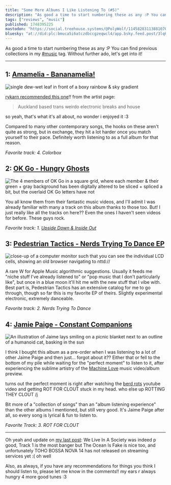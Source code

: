 ```yaml
---
title: "Some More Albums I Like Listening To (#5)"
description: "As good a time to start numbering these as any :P You can find previous collections in my [#music](https://wolfgirl.dev/tags/music/) tag...."
tags: ["reviews", "music"]
published: 1748395225
mastodon: "https://social.treehouse.systems/@PolyWolf/114582831138810706"
bluesky: "at://did:plc:bmuca5i6atczdbccgzeqwcl4/app.bsky.feed.post/3lq6zyxmmb22p"
---
```


As good a time to start numbering these as any :P You can find previous collections in my [#music](https://wolfgirl.dev/tags/music/) tag. Without further ado, let's get into it!

---

## 1: [Amamelia - Bananamelia!](https://amamelia.bandcamp.com/album/bananamelia)

![single dew-wet leaf in front of a boxy rainbow & sky gradient](<https://static.wolfgirl.dev/polywolf/blog/019713f0-c9b3-7775-83a5-4752d66f6b08/IMG_9647.jpeg>)

[rykarn recommended this one](https://social.treehouse.systems/@rykarn/114431434221521450)!! from the artist page:

> Auckland based trans weirdo electronic breaks and house

so yeah, that's what it's all about, no wonder i enjoyed it :3

Compared to many other contemporary songs, the hooks on these aren't quite as strong, but in exchange, they hit a lot harder once you match yourself to their pace. Definitely worth listening to as a full album for that reason.

*Favorite track: 4. Colorbox*

## 2: [OK Go - Hungry Ghosts](https://paracadute.bandcamp.com/album/hungry-ghosts)

![The 4 members of OK Go in a square grid, where each member & their green + gray background has been digitally altered to be sliced + spliced a bit, but the overlaid OK Go letters have not](<https://static.wolfgirl.dev/polywolf/blog/019713f0-c9b3-7775-83a5-4752d66f6b08/IMG_9648.jpeg>)

You all know them from their fantastic music videos, and I'll admit I was already familiar with many a track on this album thanks to those too. But! I just really like all the tracks on here?? Even the ones I haven't seen videos for before. These guys rock.

*Favorite track: 1. [Upside Down & Inside Out](https://youtu.be/LWGJA9i18Co)*

## 3: [Pedestrian Tactics - Nerds Trying To Dance EP](https://madzoo.bandcamp.com/album/nerds-trying-to-dance-ep)

![close-up of a computer monitor such that you can see the individual LCD cells, showing an old browser navigating to nttd://](<https://static.wolfgirl.dev/polywolf/blog/019713f0-c9b3-7775-83a5-4752d66f6b08/IMG_9649.jpeg>)

A rare W for Apple Music algorithmic suggestions. Usually it feeds me "niche stuff I've already listened to" or "pop music that I don't particularly like", but once in a blue moon it'll hit me with the new stuff that I vibe with. Best part is, Pedestrian Tactics has an extensive catalog for me to go through, though so far this is my favorite EP of theirs. Slightly experimental electronic, extremely danceable.

*Favorite track: 2. Nerds Trying To Dance*

## 4: [Jamie Paige - Constant Companions](https://jamiepaige.bandcamp.com/album/constant-companions)

![An illustration of Jaime lays smiling on a picnic blanket next to an outline of a humanoid cat, basking in the sun](<https://static.wolfgirl.dev/polywolf/blog/019713f0-c9b3-7775-83a5-4752d66f6b08/IMG_9650.jpeg>)

I think I bought this album as a pre-order when I was listening to a lot of other Jaime Paige and then just... forgot about it?? Either that or fell to the bottom of my pile while waiting for the "perfect moment" to listen to it, after experiencing the sublime artistry of the [Machine Love](https://youtu.be/sqK-jh4TDXo) music video/album preview.

turns out the perfect moment is right after watching the [berd rots](https://youtu.be/h7an0I2yArw) youtube video and getting ROT FOR CLOUT stuck in my head. who else up ROTTING THEY CLOUT /j

Bit more of a "collection of songs" than an "album listening experience" than the other albums I mentioned, but still very good. It's Jaime Paige after all, so every song is lyrical & fun to listen to.

*Favorite Track: 3. ROT FOR CLOUT*

---

Oh yeah and update on [my last post](https://wolfgirl.dev/blog/2025-04-30-some-albums-i-am-looking-forward-to/): We Live In A Society was indeed p good, Track 1 is the most banger but The Ocean Is Fake is nice too, and unfortunately TOHO BOSSA NOVA 14 has not released on streaming services yet :( oh well

Also, as always, if you have any recommendations for things you think I should listen to, please let me know in the comments!! my ears r always hungry 4 more good tunes :3